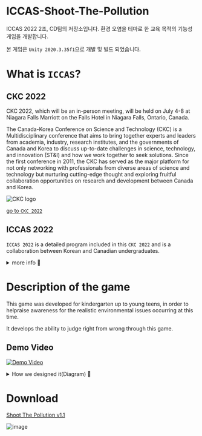# ICCAS-Shoot-The-Pollution

ICCAS 2022 2조, CD팀의 저장소입니다. 환경 오염을 테마로 한 교육 목적의 기능성 게임을 개발합니다.

본 게임은 `Unity 2020.3.35f1`으로 개발 및 빌드 되었습니다.

# What is `ICCAS`?

## CKC 2022

CKC 2022, which will be an in-person meeting, will be held on July 4-8 at Niagara Falls Marriott on the Falls Hotel in Niagara Falls, Ontario, Canada.

The Canada-Korea Conference on Science and Technology (CKC) is a Multidisciplinary conference that aims to bring together experts and leaders from academia, industry, research institutes, and the governments of Canada and Korea to discuss up-to-date challenges in science, technology, and innovation (ST&I) and how we work together to seek solutions. Since the first conference in 2011, the CKC has served as the major platform for not only networking with professionals from diverse areas of science and technology but nurturing cutting-edge thought and exploring fruitful collaboration opportunities on research and development between Canada and Korea.

![CKC logo](https://user-images.githubusercontent.com/53112143/178256694-0fe4d4d2-f898-4910-8116-a586e6cb5a48.png)

[go to `CKC 2022`](http://akcse.ca/ckc2022/)

## ICCAS 2022

`ICCAS 2022` is a detailed program included in this `CKC 2022` and is a collaboration between Korean and Canadian undergraduates.

<details>
<summary>
more info 👾
</summary>

![iccas info](https://user-images.githubusercontent.com/53112143/178256933-1fd677d4-7bc0-4dcb-aae4-82216d21dbb0.png)

</details>

# Description of the game

This game was developed for kindergarten up to young teens, in order to helpraise awareness for the realistic environmental issues occurring at this time.

It develops the ability to judge right from wrong through this game.

## Demo Video

[![Demo Video](http://img.youtube.com/vi/Sjico7Tz4kw/0.jpg)](https://www.youtube.com/watch?v=Sjico7Tz4kw)

<details>
<summary>
How we designed it(Diagram) 👾
</summary>

## Activity Diagram

![activity1](https://user-images.githubusercontent.com/53112143/178263750-c2ec8602-fd9f-45d0-95ac-d32014b01c72.png)

![activity2](https://user-images.githubusercontent.com/53112143/178263769-06ebb6da-798e-423c-a6ee-5c382b1c1e84.png)

## Use-Case Diagram

![usecase](https://user-images.githubusercontent.com/53112143/178263916-13c7f92d-8877-44ed-99e5-95b3a8f9d61c.png)

## Class Diagram

![class](https://user-images.githubusercontent.com/53112143/178263981-a1e6b60b-ec4a-4ac0-8cba-c3dfd848feb2.png)
</details>

# Download

[Shoot The Pollution v1.1](https://drive.google.com/file/d/1sKmHChGI4je9jQifjIKuZ_cUSoLu4Cal/view?usp=sharing)

![image](https://user-images.githubusercontent.com/53112143/178263158-f26787eb-06c6-4050-b239-cd8628ab60f8.png)



